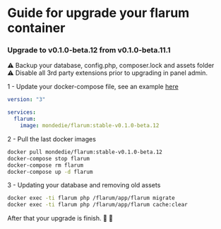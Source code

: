# Guide for upgrade your flarum container

### Upgrade to v0.1.0-beta.12 from v0.1.0-beta.11.1

:warning: Backup your database, config.php, composer.lock and assets folder  
:warning: Disable all 3rd party extensions prior to upgrading in panel admin.

1 - Update your docker-compose file, see an example [here](https://github.com/mondediefr/docker-flarum/tree/master#2---docker-composeyml)

```yml
version: "3"

services:
  flarum:
    image: mondedie/flarum:stable-v0.1.0-beta.12
```

2 - Pull the last docker images

```sh
docker pull mondedie/flarum:stable-v0.1.0-beta.12
docker-compose stop flarum
docker-compose rm flarum
docker-compose up -d flarum
```

3 - Updating your database and removing old assets

```sh
docker exec -ti flarum php /flarum/app/flarum migrate
docker exec -ti flarum php /flarum/app/flarum cache:clear
```

After that your upgrade is finish. :tada: :tada:

